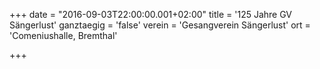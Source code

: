 +++
date = "2016-09-03T22:00:00.001+02:00"
title = '125 Jahre GV Sängerlust'
ganztaegig = 'false'
verein = 'Gesangverein Sängerlust'
ort = 'Comeniushalle, Bremthal'

+++

      